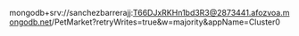 mongodb+srv://sanchezbarrerajj:T66DJxRKHn1bd3R3@2873441.afozvoa.mongodb.net/PetMarket?retryWrites=true&w=majority&appName=Cluster0

